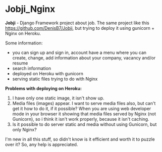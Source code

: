 # 								Jobji_Nginx

**Jobji** - Django Framework project about job. The same project like this https://github.com/DenisB7/Jobji, but trying to deploy it using gunicorn + Nginx on Heroku.

Some information:
- you can sign up and sign in, account have a menu where you can create, change, add information about your company, vacancy and/or resume
- search information
- deployed on Heroku with gunicorn
- serving static files trying to do with Nginx

**Problems with deploying on Heroku:**
1. I have only one static image, it isn't show up.
2. Media files (images) appear. I want to serve media files also, but can't get it how to do it, if it possible? When you are using web developer mode in your browser it showing that media files served by Nginx (not Gunicorn), so i think it isn't work properly, because it isn't caching.
3. Is it possible to do server static and media without using Gunicorn, but only Nginx? 

I'm new in all this stuff, so didn't know is it efficient and worth it to puzzle over it? So, any help is appreciated.